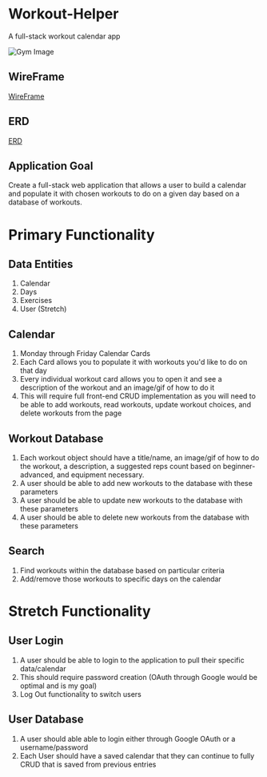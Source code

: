 # Workout-Helper
A full-stack workout calendar app

![Gym Image](https://www.hussle.com/blog/wp-content/uploads/2020/12/Gym-structure-1080x675.png)

## WireFrame
[WireFrame]()

## ERD
[ERD]()

## Application Goal
Create a full-stack web application that allows a user to build a calendar and populate it with chosen workouts to do on a given day based on a database of workouts.

# Primary Functionality

## Data Entities
1. Calendar
2. Days
3. Exercises
4. User (Stretch)

## Calendar
1. Monday through Friday Calendar Cards
2. Each Card allows you to populate it with workouts you'd like to do on that day
3. Every individual workout card allows you to open it and see a description of the workout and an image/gif of how to do it
4. This will require full front-end CRUD implementation as you will need to be able to add workouts, read workouts, update workout choices, and delete workouts from the page

## Workout Database
1. Each workout object should have a title/name, an image/gif of how to do the workout, a description, a suggested reps count based on beginner-advanced, and equipment necessary.
2. A user should be able to add new workouts to the database with these parameters 
3. A user should be able to update new workouts to the database with these parameters
4. A user should be able to delete new workouts from the database with these parameters

## Search
1. Find workouts within the database based on particular criteria
2. Add/remove those workouts to specific days on the calendar

# Stretch Functionality

## User Login
1. A user should be able to login to the application to pull their specific data/calendar
2. This should require password creation (OAuth through Google would be optimal and is my goal)
3. Log Out functionality to switch users

## User Database
1. A user should able able to login either through Google OAuth or a username/password
2. Each User should have a saved calendar that they can continue to fully CRUD that is saved from previous entries






